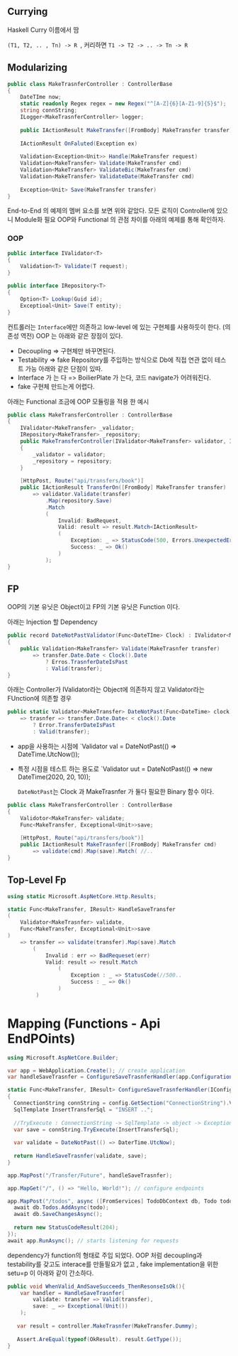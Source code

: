 ﻿## Currying
Haskell Curry 이름에서 땀

`(T1, T2, .. , Tn) -> R `, 커리하면
`T1 -> T2 -> .. -> Tn -> R `

## Modularizing
``` c#
public class MakeTrasnferController : ControllerBase
{
    DateTIme now;
    static readonly Regex regex = new Regex("^[A-Z]{6}[A-Z1-9]{5}$");
    string connString;
    ILogger<MakeTrasnferController> logger;
    
    public IActionResult MakeTransfer([FromBody] MakeTransfer transfer)
    
    IActionResult OnFaluted(Exception ex)
    
    Validation<Exception<Unit>> Handle(MakeTransfer request)
    Validation<MakeTransfer> Validate(MakeTransfer cmd)
    Validation<MakeTransfer> ValidateBic(MakeTransfer cmd)
    Validation<MakeTransfer> ValidateDate(MakeTransfer cmd)
    
    Exception<Unit> Save(MakeTransfer transfer)
}
```
End-to-End 의 예제의 멤버 요소를 보면 위와 같았다. 모든 로직이 Controller에 있으니 Module화 필요
OOP와 Functional 의 관점 차이를 아래의 예제를 통해 확인하자.

###  OOP
```c#
public interface IValidator<T>
{
    Validation<T> Validate(T request);
}

public interface IRepository<T>
{
    Option<T> Lookup(Guid id);
    Exceptioal<Unit> Save(T entity);
}
```

컨트롤러는 `Interface`에만 의존하고 low-level 에 있는 구현체를 사용하듯이 한다. (의존성 역전)
OOP 는 아래와 같은 장점이 있다.
- Decoupling => 구현체만 바꾸면된다.
- Testability => fake Repository를 주입하는 방식으로 Db에 직접 연관 없이 테스트 가능
아래와 같은 단점이 있따.
- Interface 가 는 다 => BoilierPlate 가 는다, 코드 navigate가 어려워진다.
- fake 구현체 만드는게 어렵다.

아래는 Functional 조금에 OOP 모듈링을 적용 한 예시

```c#
public class MakeTransferController : ControllerBase
{
    IValidator<MakeTransfer> _validator; 
    IRepository<MakeTransfer> _repository; 
    public MakeTransferController(IValidator<MakeTransfer> validator, IRepository<MakeTransfer> repository)
    {
        _validator = validator; 
        _repository = repository; 
    }
    
    [HttpPost, Route("api/transfers/book")]
    public IActionResult TransferOn([FromBody] MakeTransfer transfer)
        => validator.Validate(transfer)
            .Map(repository.Save)
            .Match
            (
                Invalid: BadRequest,
                Valid: result => result.Match<IActionResult>
                (
                    Exception: _ => StatusCode(500, Errors.UnexpectedError),
                    Success: _ => Ok()
                )
            );
}
```

## FP
OOP의 기본 유닛은 Object이고 FP의 기본 유닛은 Function 이다.

아래는 Injection 할 Dependency
```c#
public record DateNotPastValidator(Func<DateTIme> Clock) : IValidator<MakeTrasnfe>
{
    public Validation<MakeTransfer> Validate(MakeTrasnfer transfer)
        => transfer.Date.Date < Clock().Date
            ? Erros.TrasnferDateIsPast
            : Valid(transfer);
}
```
아래는 Controller가 IValidator라는 Object에 의존하지 않고 Validator라는 FUnction에 의존할 경우

```C#
public static Validator<MakeTransfer> DateNotPast(Func<DateTime> clock)
    => trasnfer => transfer.Date.Date< < clock().Date
        ? Error.TransferDateIsPast
        : Valid(transfer);
```
- app을 사용하는 시점에 
`Validator<MakeTransfer> val = DateNotPast(() => DateTime.UtcNow());
- 특정 시점을 테스트 하는 용도로
`Validator<MakeTransfer> uut = DateNotPast(() => new DateTime(2020, 20, 10));

  `DateNotPast`는 Clock 과 MakeTrasnfer 가 둘다 필요한 Binary 함수 이다.

```c#
public class MakeTransferController : ControllerBase
{
    Validotor<MakeTransfer> validate;
    Func<MakeTransfer, Exceptional<Unit>>save;
    
    [HttpPost, Route("api/transfers/book")]
    public IActionResult MakeTrasnfer([FromBody] MakeTransfer cmd)
        => validate(cmd).Map(save).Match( //..   
}
```


## Top-Level Fp
```c#
using static Microsoft.AspNetCore.Http.Results;

static Func<MakeTransfer, IResult> HandleSaveTransfer
(
    Validator<MakeTrasnfer> validate,
    Func<MakeTransfer, Exceptional<Unit>>save
)
    => transfer => validate(transfer).Map(save).Match
        (
            Invalid : err => BadRequeset(err)
            Valid: result => result.Match
                (
                    Exception : _ => StatusCode(//500..
                    Success : _ => Ok()
                )
         )
```

# Mapping (Functions - Api EndPOints)
```c#
using Microsoft.AspNetCore.Builder;

var app = WebApplication.Create(); // create application
var handleSaveTrasnfer = ConfigureSaveTrasnferHandler(app.Configuration);

static Func<MakeTransfer, IResult> ConfigureSaveTrasnferHandler(IConfigureation config)
{
  ConnectionString connString = config.GetSection("ConnectionString").Value;
  SqlTemplate InsertTransferSql = "INSERT ..";
  
  //TryExecute : ConnectionString -> SqlTemplate -> object -> Exceptional<Unit>
  var save = connString.TryExecute(InsertTransferSql);
  
  var validate = DateNotPast(() => DaterTime.UtcNow);
  
  return HandleSaveTrasnfer(validate, save);
}

app.MapPost("/Transfer/Future", handleSaveTrasnfer);

app.MapGet("/", () => "Hello, World!"); // configure endpoints

app.MapPost("/todos", async ([FromServices] TodoDbContext db, Todo todo) => {
  await db.Todos.AddAsync(todo);
  await db.SaveChangesAsync();
  
  return new StatusCodeResult(204);
});
await app.RunAsync(); // starts listening for requests
```

dependency가 function의 형태로 주입 되었다. OOP 처럼 decoupling과 testability를 갖고도 interace를 만들필요가 없고 , fake implementation을 위한 setu=p 이 아래와 같이 간소하다.

```c#
public void WhenValid_AndSaveSucceeds_ThenResonseIsOk(){
    var handler = HandleSaveTrasnfer(
        validate: transfer => Valid(transfer),
        save: _ => Exceptional(Unit())
    );
   
   var result = controller.MakeTrasnfer(MakeTransfer.Dummy);
   
   Assert.AreEqual(typeof(OkResult). result.GetType());
}
```